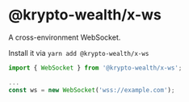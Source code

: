 # @krypto-wealth/x-ws

A cross-environment WebSocket.

Install it via `yarn add @krypto-wealth/x-ws`

```js
import { WebSocket } from '@krypto-wealth/x-ws';

...
const ws = new WebSocket('wss://example.com');
```
